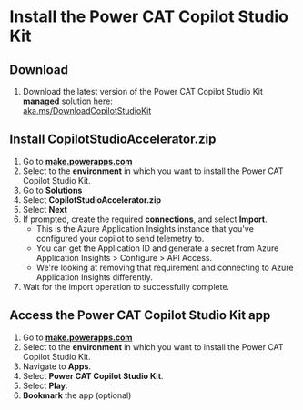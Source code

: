 # Install the Power CAT Copilot Studio Kit

## Download

1. Download the latest version of the Power CAT Copilot Studio Kit **managed** solution here: <br>
   [aka.ms/DownloadCopilotStudioKit](https://aka.ms/DownloadCopilotStudioKit) 

## Install CopilotStudioAccelerator.zip

1. Go to **[make.powerapps.com](https://make.powerapps.com/)**
2. Select to the **environment** in which you want to install the Power CAT Copilot Studio Kit.
3. Go to **Solutions**
4. Select **CopilotStudioAccelerator.zip**
5. Select **Next**
6. If prompted, create the required **connections**, and select **Import**.
   - This is the Azure Application Insights instance that you've configured your copilot to send telemetry to.
   - You can get the Application ID and generate a secret from Azure Application Insights > Configure > API Access.
   - We're looking at removing that requirement and connecting to Azure Application Insights differently.
8. Wait for the import operation to successfully complete.

## Access the Power CAT Copilot Studio Kit app

1. Go to **[make.powerapps.com](https://make.powerapps.com/)**
2. Select to the **environment** in which you want to install the Power CAT Copilot Studio Kit.
3. Navigate to **Apps**.
4. Select **Power CAT Copilot Studio Kit**.
5. Select **Play**.
6. **Bookmark** the app (optional)
